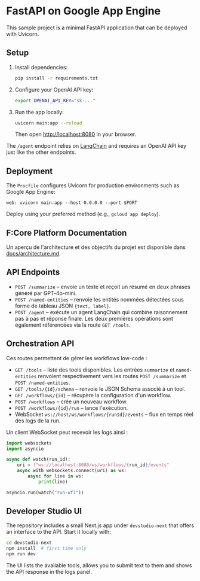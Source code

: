 # FastAPI on Google App Engine

This sample project is a minimal FastAPI application that can be deployed with Uvicorn.

## Setup

1. Install dependencies:
   ```bash
   pip install -r requirements.txt
   ```

2. Configure your OpenAI API key:
   ```bash
   export OPENAI_API_KEY="sk-..."
   ```

3. Run the app locally:
   ```bash
   uvicorn main:app --reload
   ```
   Then open <http://localhost:8080> in your browser.

The `/agent` endpoint relies on [LangChain](https://python.langchain.com/) and
requires an OpenAI API key just like the other endpoints.

## Deployment

The `Procfile` configures Uvicorn for production environments such as Google App Engine:

```
web: uvicorn main:app --host 0.0.0.0 --port $PORT
```

Deploy using your preferred method (e.g., `gcloud app deploy`).

## F:Core Platform Documentation

Un aperçu de l'architecture et des objectifs du projet est disponible dans [docs/architecture.md](docs/architecture.md).

## API Endpoints

- `POST /summarize` – envoie un texte et reçoit un résumé en deux phrases généré par GPT‑4o-mini.
- `POST /named-entities` – renvoie les entités nommées détectées sous forme de tableau JSON `{text, label}`.
- `POST /agent` – exécute un agent LangChain qui combine raisonnement pas à pas et réponse finale.
  Les deux premières opérations sont également référencées via la route
  `GET /tools`.

## Orchestration API

Ces routes permettent de gérer les workflows low-code :

- `GET /tools` – liste des tools disponibles. Les entrées
  `summarize` et `named-entities` renvoient respectivement vers les
  routes `POST /summarize` et `POST /named-entities`.
- `GET /tools/{id}/schema` – renvoie le JSON Schema associé à un tool.
- `GET /workflows/{id}` – récupère la configuration d'un workflow.
- `POST /workflows` – crée un nouveau workflow.
- `POST /workflows/{id}/run` – lance l'exécution.
- WebSocket `ws://host/ws/workflows/{runId}/events` – flux en temps réel des logs de la run.

Un client WebSocket peut recevoir les logs ainsi :

```python
import websockets
import asyncio

async def watch(run_id):
    uri = f"ws://localhost:8080/ws/workflows/{run_id}/events"
    async with websockets.connect(uri) as ws:
        async for line in ws:
            print(line)

asyncio.run(watch("run-wf1"))
```

## Developer Studio UI

The repository includes a small Next.js app under `devstudio-next` that offers
an interface to the API. Start it locally with:

```bash
cd devstudio-next
npm install  # first time only
npm run dev
```

The UI lists the available tools, allows you to submit text to them and shows
the API response in the logs panel.
